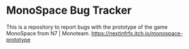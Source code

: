 # MonoSpace Bug Tracker
This is a repository to report bugs with the prototype of the game MonoSpace from N7 | Monoteam.
https://nextinfrfx.itch.io/monospace-prototype
